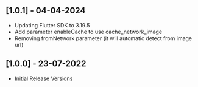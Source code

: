 ## [1.0.1] - 04-04-2024

* Updating Flutter SDK to 3.19.5
* Add parameter enableCache to use cache_network_image
* Removing fromNetwork parameter (it will automatic detect from image url)

## [1.0.0] - 23-07-2022

* Initial Release Versions